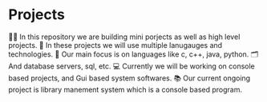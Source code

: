 # Projects
🧑‍💻 In this repository we are building mini porjects as well as high level projects.
📲 In these projects we will use multiple lanugauges and technologies.
📑 Our main focus is on languages like c, c++, java, python.
🗂️ And database servers, sql, etc.
💻 Currently we will be working on console based projects, and Gui based system softwares.
📚 Our current ongoing project is library manement system which is a console based program. 
